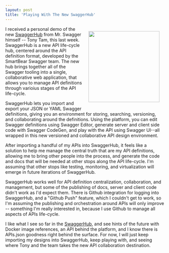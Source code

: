 ```yaml
---
layout: post
title: 'Playing With The New SwaggerHub'
---
```

<p><img style="padding: 15px;" src="http://kinlane-productions.s3.amazonaws.com/api-evangelist-site/blog/tony-kin-swaggerhub.jpg" alt="" width="225" align="right" /></p>
<p>I received a personal demo of the new <a href="https://swaggerhub.com">SwaggerHub</a> from Mr. Swagger himself -- Tony Tam, this last week. SwaggerHub is a new API life-cycle hub, centered around the API definition format, developed by the SmartBear Swagger team. The new hub brings together all of the Swagger tooling into a single, collaborative web application, that allows you to manage API definitions through varioius stages of the API life-cycle.</p>
<p>SwaggerHub lets you import and export your JSON or YAML Swagger definitions, giving you an environment for storing, searching, versioning, and collaborating around the definitions. Using the platform, you can edit Swagger definitions using Swagger Editor, generate server and client side code with Swagger CodeGen, and play with the API using Swagger UI--all wrapped in this new versioned and collaborative API design environment.</p>
<p>After importing a handful of my APIs into SwaggerHub, it feels like a solution to help me manage the central truth that are my API definitions, allowing me to bring other people into the process, and generate the code and docs that will be needed at other stops along the API life-cycle. I'm assuming that other stops like testing, monitoring, and virtualization will emerge in future iterations of SwaggerHub.</p>
<p>SwaggerHub works well for API definition centralization, collaboration, and management, but some of the publishing of docs, server and client code didn't work as I'd expect them. There is Github integration for logging into SwaggerHub, and a "Github Push" feature, which I couldn't get to work, so I'm assuming the publishing and orchestration around APIs will only improve -- something I'm really interested in, because I use Github to manage all aspects of APIs life-cycle.</p>
<p>I like what I see so far in the <a href="https://swaggerhub.com">SwaggerHub</a>, and see hints of the future with Docker image references, an API behind the platform, and I know there is APIs.json goodness right behind the surface. For now, I will just keep importing my designs into SwaggerHub, keep playing with, and seeing where Tony and the team takes the new API collaboration destination.</p>